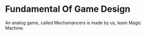 # Fundamental Of Game Design

An analog game, called Mechamancers is made by us, team Magic Machine.
